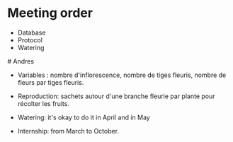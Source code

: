 

# Meeting order

- Database
- Protocol
- Watering


# Andres

- Variables : nombre d'inflorescence, nombre de tiges fleuris, nombre de fleurs par tiges fleuris.

- Reproduction: sachets autour d'une branche fleurie par plante pour récolter les fruits. 

- Watering: it's okay to do it in April and in May

- Internship: from March to October.

